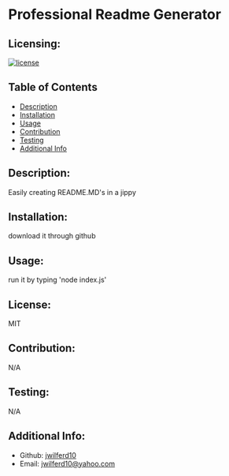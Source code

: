 # Professional Readme Generator

  ## Licensing:
  [![license](https://img.shields.io/badge/license-MIT-blue)](https://shields.io)

  ## Table of Contents 
  - [Description](#description)
  - [Installation](#installation)
  - [Usage](#usage)
  - [Contribution](#contribution)
  - [Testing](#testing)
  - [Additional Info](#additional-info)

  ## Description:
  Easily creating README.MD's in a jippy

  ## Installation:
  download it through github

  ## Usage:
  run it by typing 'node index.js'

  ## License:
  MIT

  ## Contribution:
  N/A

  ## Testing:
  N/A

  ## Additional Info:
  - Github: [jwilferd10](https://github.com/jwilferd10)
  - Email: jwilferd10@yahoo.com 